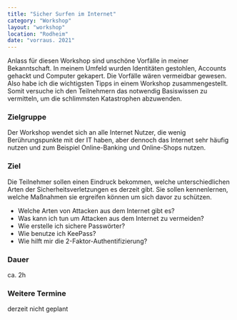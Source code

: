 ```yaml
---
title: "Sicher Surfen im Internet"
category: "Workshop"
layout: "workshop"
location: "Rodheim"
date: "vorraus. 2021"
---
```


Anlass für diesen Workshop sind unschöne Vorfälle in meiner Bekanntschaft. In meinem Umfeld wurden Identitäten gestohlen, Accounts gehackt und Computer gekapert. Die Vorfälle wären vermeidbar gewesen. Also habe ich die wichtigsten Tipps in einem Workshop zusammengestellt. Somit versuche ich den Teilnehmern das notwendig Basiswissen zu vermitteln, um die schlimmsten Katastrophen abzuwenden.


### Zielgruppe

Der Workshop wendet sich an alle Internet Nutzer, die wenig Berührungspunkte mit der IT haben, aber dennoch das Internet sehr häufig nutzen und zum Beispiel Online-Banking und Online-Shops nutzen.


### Ziel

Die Teilnehmer sollen einen Eindruck bekommen, welche unterschiedlichen Arten der Sicherheitsverletzungen es derzeit gibt. Sie sollen kennenlernen, welche Maßnahmen sie ergreifen können um sich davor zu schützen.
- Welche Arten von Attacken aus dem Internet gibt es?
- Was kann ich tun um Attacken aus dem Internet zu vermeiden?
- Wie erstelle ich sichere Passwörter?
- Wie benutze ich KeePass?
- Wie hilft mir die 2-Faktor-Authentifizierung?


### Dauer

ca. 2h


### Weitere Termine

derzeit nicht geplant
